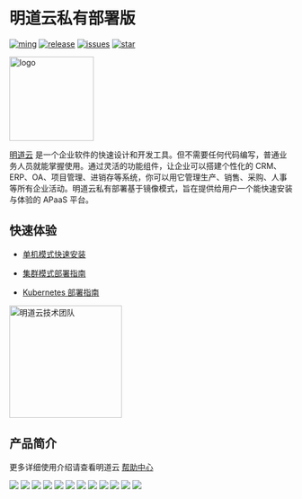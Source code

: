# 明道云私有部署版

[![ming](https://img.shields.io/badge/I%20%E2%9D%A4%20MY%20TEAM-%E6%98%8E-blue)](https://www.mingdao.com) [![release](https://img.shields.io/github/v/release/mingdaocom/private-deployment.svg)](https://github.com/mingdaocom/private-deployment/releases) [![issues](https://img.shields.io/github/issues/mingdaocom/private-deployment)](https://github.com/mingdaocom/private-deployment/issues) [![star](https://img.shields.io/github/stars/mingdaocom/private-deployment)](https://github.com/mingdaocom/private-deployment/stargazers)

<img src="https://user-images.githubusercontent.com/7261408/82203093-67ae1600-9935-11ea-8cd9-89b61b47b38f.png" alt="logo" height="150px"/>

[明道云](https://www.mingdao.com) 是一个企业软件的快速设计和开发工具。但不需要任何代码编写，普通业务人员就能掌握使用。通过灵活的功能组件，让企业可以搭建个性化的 CRM、ERP、OA、项目管理、进销存等系统，你可以用它管理生产、销售、采购、人事等所有企业活动。明道云私有部署基于镜像模式，旨在提供给用户一个能快速安装与体验的 APaaS 平台。

## 快速体验

- [单机模式快速安装](https://github.com/mingdaocom/private-deployment/wiki/%E5%8D%95%E6%9C%BA%E6%A8%A1%E5%BC%8F%E5%BF%AB%E9%80%9F%E5%AE%89%E8%A3%85)

- [集群模式部署指南](https://github.com/mingdaocom/private-deployment/wiki/%E9%9B%86%E7%BE%A4%E6%A8%A1%E5%BC%8F%E9%83%A8%E7%BD%B2%E6%8C%87%E5%8D%97)

- [Kubernetes 部署指南](https://github.com/mingdaocom/private-deployment/wiki/Kubernetes)

<img src="https://user-images.githubusercontent.com/7261408/100499018-3d20fd80-31a1-11eb-8428-31a0dc0cf953.jpg" alt="明道云技术团队" height="200px" />

## 产品简介

更多详细使用介绍请查看明道云 [帮助中心](http://support.mingdao.com/)

![](https://user-images.githubusercontent.com/7261408/75869961-4a44d200-5e45-11ea-8360-12d5501063f7.jpg)
![](https://user-images.githubusercontent.com/7261408/75869968-4b75ff00-5e45-11ea-98f7-e9324f02540a.jpg)
![](https://user-images.githubusercontent.com/7261408/75869978-4e70ef80-5e45-11ea-9e4d-98fd94254eb8.jpg)
![](https://user-images.githubusercontent.com/7261408/75869992-529d0d00-5e45-11ea-9934-ccef827b212a.jpg)
![](https://user-images.githubusercontent.com/7261408/75869997-5466d080-5e45-11ea-9bed-a08a75404551.jpg)
![](https://user-images.githubusercontent.com/7261408/75870001-5597fd80-5e45-11ea-8d94-5e07f5443528.jpg)
![](https://user-images.githubusercontent.com/7261408/75870006-5761c100-5e45-11ea-8646-fcf2f75465ed.jpg)
![](https://user-images.githubusercontent.com/7261408/75870013-592b8480-5e45-11ea-8a68-2ed87e5ddcc6.jpg)
![](https://user-images.githubusercontent.com/7261408/75870019-5af54800-5e45-11ea-9971-9e7f03613d54.jpg)
![](https://user-images.githubusercontent.com/7261408/75870024-5d57a200-5e45-11ea-8a5d-67b266c21b6e.jpg)
![](https://user-images.githubusercontent.com/7261408/75870026-5f216580-5e45-11ea-8056-2d9b761b3e39.jpg)
![](https://user-images.githubusercontent.com/7261408/90738523-fbaac780-e300-11ea-9982-53a6f24c87ae.jpeg)
